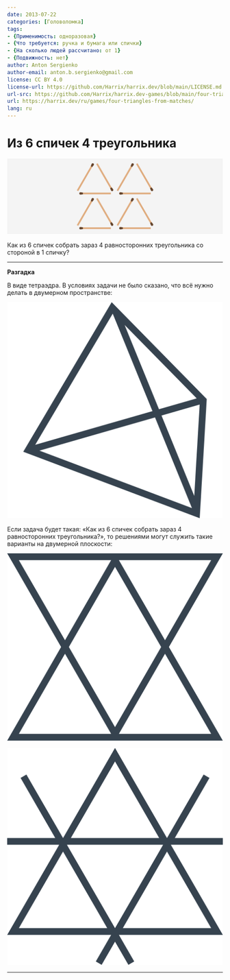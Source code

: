 ```yaml
---
date: 2013-07-22
categories: [Головоломка]
tags:
- {Применимость: одноразовая}
- {Что требуется: ручка и бумага или спички}
- {На сколько людей рассчитано: от 1}
- {Подвижность: нет}
author: Anton Sergienko
author-email: anton.b.sergienko@gmail.com
license: CC BY 4.0
license-url: https://github.com/Harrix/harrix.dev/blob/main/LICENSE.md
url-src: https://github.com/Harrix/harrix.dev-games/blob/main/four-triangles-from-matches/four-triangles-from-matches.md
url: https://harrix.dev/ru/games/four-triangles-from-matches/
lang: ru
---
```


# Из 6 спичек 4 треугольника

![Featured image](featured-image.svg)

Как из 6 спичек собрать зараз 4 равносторонних треугольника со стороной в 1 спичку?

---

**Разгадка** <!-- !details -->

В виде тетраэдра. В условиях задачи не было сказано, что всё нужно делать в двумерном пространстве:

![Решение задачи](img/solution.svg)

Если задача будет такая: «Как из 6 спичек собрать зараз 4 равносторонних треугольника?», то решениями могут служить такие варианты на двумерной плоскости:

![Частичное решение задачи](img/partial-solution_01.svg)

![Второе частичное решение задачи](img/partial-solution_02.svg)

---
